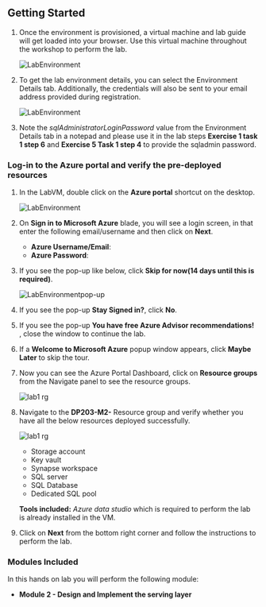 ## **Getting Started**

1. Once the environment is provisioned, a virtual machine and lab guide will get loaded into your browser. Use this virtual machine throughout the workshop to perform the lab.
   
   ![LabEnvironment](media/vmandguide-lab2.png)
   
1. To get the lab environment details, you can select the Environment Details tab. Additionally, the credentials will also be sent to your email address provided during registration.

   ![LabEnvironment](media/environmenttab-lab2.png)

1. Note the *sqlAdministratorLoginPassword* value from the Environment Details tab in a notepad and please use it in the lab steps **Exercise 1 task 1 step 6** and **Exercise 5 Task 1 step 4** to provide the sqladmin password.

### Log-in to the Azure portal and verify the pre-deployed resources

1. In the LabVM, double click on the **Azure portal** shortcut on the desktop.

     ![LabEnvironment](media/azureshortcut.png) 
     
1. On **Sign in to Microsoft Azure** blade, you will see a login screen, in that enter the following email/username and then click on **Next**.  
   * **Azure Username/Email**:  <inject key="AzureAdUserEmail"></inject>
   * **Azure Password**:  <inject key="AzureAdUserPassword"></inject>
  
1. If you see the pop-up like below, click **Skip for now(14 days until this is required)**.

   ![LabEnvironmentpop-up](media/skip.png)

1. If you see the pop-up  **Stay Signed in?**, click **No**.

1. If you see the pop-up **You have free Azure Advisor recommendations!** , close the window to continue the lab. 

1. If a **Welcome to Microsoft Azure** popup window appears, click **Maybe Later** to skip the tour.

1. Now you can see the Azure Portal Dashboard, click on **Resource groups** from the Navigate panel to see the resource groups.
   
   ![lab1 rg](media/rg.png "lab1 resource group") 
     
1. Navigate to the **DP203-M2-<inject key="DeploymentID"></inject>** Resource group and verify whether you have all the below resources deployed successfully.
  
    ![lab1 rg](media/lab2-rg.png "lab2 resource group") 

   - Storage account
   - Key vault
   - Synapse workspace
   - SQL server
   - SQL Database
   - Dedicated SQL pool
 
   **Tools included:** *Azure data studio* which is required to perform the lab is already installed in the VM.
 
 1. Click on **Next** from the bottom right corner and follow the instructions to perform the lab.

### Modules Included

   In this hands on lab you will perform the following module:

 - **Module 2 - Design and Implement the serving layer** 

